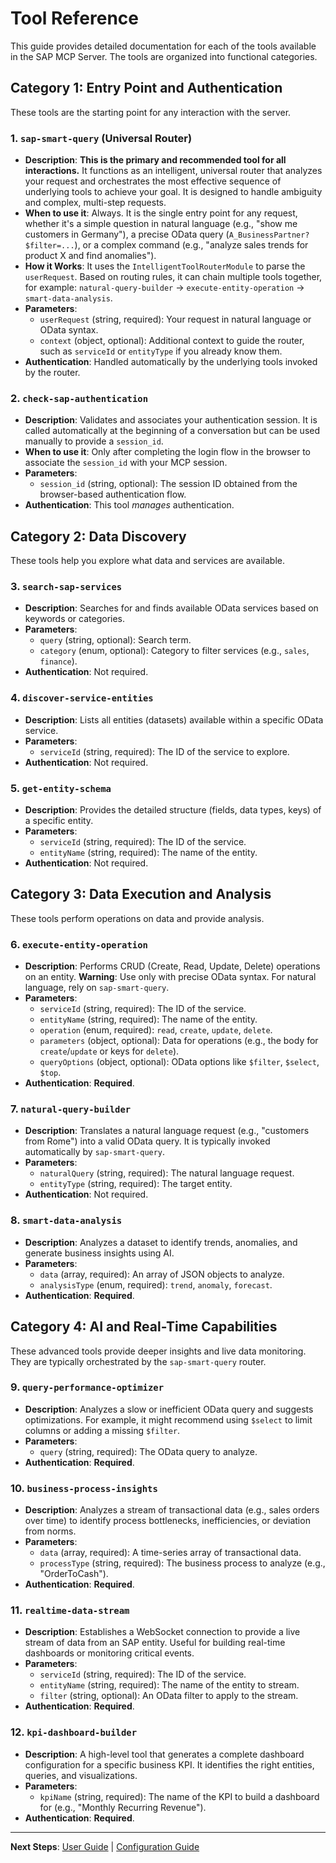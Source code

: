 # Tool Reference

This guide provides detailed documentation for each of the tools available in the SAP MCP Server. The tools are organized into functional categories.

## Category 1: Entry Point and Authentication

These tools are the starting point for any interaction with the server.

### 1. `sap-smart-query` (Universal Router)

-   **Description**: **This is the primary and recommended tool for all interactions.** It functions as an intelligent, universal router that analyzes your request and orchestrates the most effective sequence of underlying tools to achieve your goal. It is designed to handle ambiguity and complex, multi-step requests.
-   **When to use it**: Always. It is the single entry point for any request, whether it's a simple question in natural language (e.g., "show me customers in Germany"), a precise OData query (`A_BusinessPartner?$filter=...`), or a complex command (e.g., "analyze sales trends for product X and find anomalies").
-   **How it Works**: It uses the `IntelligentToolRouterModule` to parse the `userRequest`. Based on routing rules, it can chain multiple tools together, for example: `natural-query-builder` -> `execute-entity-operation` -> `smart-data-analysis`.
-   **Parameters**:
    -   `userRequest` (string, required): Your request in natural language or OData syntax.
    -   `context` (object, optional): Additional context to guide the router, such as `serviceId` or `entityType` if you already know them.
-   **Authentication**: Handled automatically by the underlying tools invoked by the router.

### 2. `check-sap-authentication`

-   **Description**: Validates and associates your authentication session. It is called automatically at the beginning of a conversation but can be used manually to provide a `session_id`.
-   **When to use it**: Only after completing the login flow in the browser to associate the `session_id` with your MCP session.
-   **Parameters**:
    -   `session_id` (string, optional): The session ID obtained from the browser-based authentication flow.
-   **Authentication**: This tool *manages* authentication.

## Category 2: Data Discovery

These tools help you explore what data and services are available.

### 3. `search-sap-services`

-   **Description**: Searches for and finds available OData services based on keywords or categories.
-   **Parameters**:
    -   `query` (string, optional): Search term.
    -   `category` (enum, optional): Category to filter services (e.g., `sales`, `finance`).
-   **Authentication**: Not required.

### 4. `discover-service-entities`

-   **Description**: Lists all entities (datasets) available within a specific OData service.
-   **Parameters**:
    -   `serviceId` (string, required): The ID of the service to explore.
-   **Authentication**: Not required.

### 5. `get-entity-schema`

-   **Description**: Provides the detailed structure (fields, data types, keys) of a specific entity.
-   **Parameters**:
    -   `serviceId` (string, required): The ID of the service.
    -   `entityName` (string, required): The name of the entity.
-   **Authentication**: Not required.

## Category 3: Data Execution and Analysis

These tools perform operations on data and provide analysis.

### 6. `execute-entity-operation`

-   **Description**: Performs CRUD (Create, Read, Update, Delete) operations on an entity. **Warning**: Use only with precise OData syntax. For natural language, rely on `sap-smart-query`.
-   **Parameters**:
    -   `serviceId` (string, required): The ID of the service.
    -   `entityName` (string, required): The name of the entity.
    -   `operation` (enum, required): `read`, `create`, `update`, `delete`.
    -   `parameters` (object, optional): Data for operations (e.g., the body for `create`/`update` or keys for `delete`).
    -   `queryOptions` (object, optional): OData options like `$filter`, `$select`, `$top`.
-   **Authentication**: **Required**.

### 7. `natural-query-builder`

-   **Description**: Translates a natural language request (e.g., "customers from Rome") into a valid OData query. It is typically invoked automatically by `sap-smart-query`.
-   **Parameters**:
    -   `naturalQuery` (string, required): The natural language request.
    -   `entityType` (string, required): The target entity.
-   **Authentication**: Not required.

### 8. `smart-data-analysis`

-   **Description**: Analyzes a dataset to identify trends, anomalies, and generate business insights using AI.
-   **Parameters**:
    -   `data` (array, required): An array of JSON objects to analyze.
    -   `analysisType` (enum, required): `trend`, `anomaly`, `forecast`.
-   **Authentication**: **Required**.

## Category 4: AI and Real-Time Capabilities

These advanced tools provide deeper insights and live data monitoring. They are typically orchestrated by the `sap-smart-query` router.

### 9. `query-performance-optimizer`

-   **Description**: Analyzes a slow or inefficient OData query and suggests optimizations. For example, it might recommend using `$select` to limit columns or adding a missing `$filter`.
-   **Parameters**: 
    - `query` (string, required): The OData query to analyze.
-   **Authentication**: **Required**.

### 10. `business-process-insights`

-   **Description**: Analyzes a stream of transactional data (e.g., sales orders over time) to identify process bottlenecks, inefficiencies, or deviation from norms.
-   **Parameters**:
    - `data` (array, required): A time-series array of transactional data.
    - `processType` (string, required): The business process to analyze (e.g., "OrderToCash").
-   **Authentication**: **Required**.

### 11. `realtime-data-stream`

-   **Description**: Establishes a WebSocket connection to provide a live stream of data from an SAP entity. Useful for building real-time dashboards or monitoring critical events.
-   **Parameters**:
    - `serviceId` (string, required): The ID of the service.
    - `entityName` (string, required): The name of the entity to stream.
    - `filter` (string, optional): An OData filter to apply to the stream.
-   **Authentication**: **Required**.

### 12. `kpi-dashboard-builder`

-   **Description**: A high-level tool that generates a complete dashboard configuration for a specific business KPI. It identifies the right entities, queries, and visualizations.
-   **Parameters**:
    - `kpiName` (string, required): The name of the KPI to build a dashboard for (e.g., "Monthly Recurring Revenue").
-   **Authentication**: **Required**.

---

**Next Steps**: [User Guide](./USER_GUIDE.md) | [Configuration Guide](./CONFIGURATION.md)
